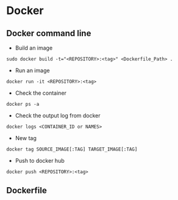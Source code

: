 # Docker

## Docker command line

* Build an image
```
sudo docker build -t="<REPOSITORY>:<tag>" <Dockerfile_Path> .
```

* Run an image
```
docker run -it <REPOSITORY>:<tag>
```

* Check the container
```
docker ps -a
```

* Check the output log from docker
```
docker logs <CONTAINER_ID or NAMES>
```

* New tag
```
docker tag SOURCE_IMAGE[:TAG] TARGET_IMAGE[:TAG]
```

* Push to docker hub
```
docker push <REPOSITORY>:<tag>
```

## Dockerfile

